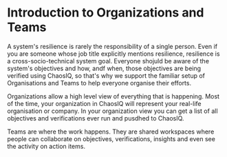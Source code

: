 # Introduction to Organizations and Teams

A system's resilience is rarely the responsibility of a single person. Even if you are someone whose job title explicitly mentions resilience, resilience is a cross-socio-technical system goal. Everyone shojuld be aware of the system's objectives and how, andf when,  those objectives are being verified using ChaosIQ, so that's why we support the familiar setup of Organisations and Teams to help everyone organise their efforts.

Organizations allow a high level view of everything that is happening. Most of the time, your organization in ChaosIQ will represent your real-life organisation or company. In your organization view you can get a list of all objectives and verifications ever run and pusdhed to ChaosIQ.

Teams are where the work happens. They are shared workspaces where people can collaborate on objectives, verifications, insights and even see the activity on action items.
